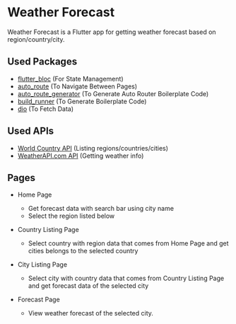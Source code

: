 # Weather Forecast

Weather Forecast is a Flutter app for getting weather forecast based on region/country/city.

## Used Packages

- [flutter_bloc](https://pub.dev/packages/flutter_bloc) (For State Management)
- [auto_route](https://pub.dev/packages/auto_route) (To Navigate Between Pages)
- [auto_route_generator](https://pub.dev/packages/auto_route_generator) (To Generate Auto Router Boilerplate Code)
- [build_runner](https://pub.dev/packages/build_runner) (To Generate Boilerplate Code)
- [dio](https://pub.dev/packages/dio) (To Fetch Data)

## Used APIs

- [World Country API](https://rapidapi.com/herihermwn/api/world-country) (Listing regions/countries/cities)
- [WeatherAPI.com API](https://rapidapi.com/weatherapi/api/weatherapi-com/) (Getting weather info)

## Pages

- Home Page
    - Get forecast data with search bar using city name
    - Select the region listed below

- Country Listing Page
    - Select country with region data that comes from Home Page and get cities belongs to the selected country

- City Listing Page
    - Select city with country data that comes from Country Listing Page and get forecast data of the selected city

- Forecast Page
    - View weather forecast of the selected city.
